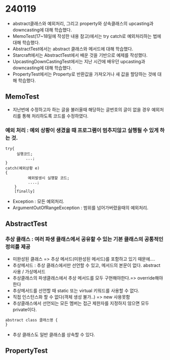 # 240119
* abstract클래스와 예외처리, 그리고 property와 상속클래스의 upcasting과 downcasting에 대해 학습했다.
* MemoTest(17~18일에 작성한 내용 참고)에서는 try catch로 예외처리하는 법에 대해 학습했다.
* AbstractTest에서는 abstract 클래스와 메서드에 대해 학습했다.
* Starcraft에서는 AbstractTest에서 배운 것을 기반으로 예제를 작성했다.
* UpcastingDownCastingTest에서는 지난 시간에 배우던 upcasting과 downcasting에 대해 학습했다.
* PropertyTest에서는 Property로 반환값을 가져오거나 새 값을 할당하는 것에 대해 학습했다.

## MemoTest
* 지난번에 수정하고자 하는 글을 불러올때 해당하는 글번호의 글이 없을 경우 예외처리를 통해 처리하도록 코드를 수정하였다.
### 예외 처리 : 예외 상황이 생겼을 때 프로그램이 멈추지않고 실행될 수 있게 하는 것.
```
try{
     실행코드;
         ...;
}
catch(예외상황 e)
{
          예외발생시 실행할 코드;
          ....;
	}
	[finally]
```
* Exception : 모든 예외처리.
* ArgumentOutOfRangeException : 범위를 넘어가버렸을때의 예외처리.

## AbstractTest
### 추상 클래스 : 여러 파생 클래스에서 공유할 수 있는 기본 클래스의 공통적인 정의를 제공
* 미완성된 클래스 => 추상 메서드(미완성된 메서드)를 포함하고 있기 때문에....
* 추상메서드 : 추상 클래스에서만 선언할 수 있고, 메서드의 본문이 없다. abstract 사용 / 가상메서드
* 추상클래스의 파생클래스에서 추상 메서드를 모두 구현해야한다.=> override해야한다
* 추상메서드를 선언할 때 static 또는 virtual 키워드를 사용할 수 없다.
* 직접 인스턴스화 할 수 없다(객체 생성 불가..) => new 사용못함
* 추상클래스에서 선언되는 모든 멤버는 접근 제한자를 지정하지 않으면 모두 private이다.
```
abstract class 클래스명 {
}
```
* 추상 클래스도 일반 클래스를 상속할 수 있다.

## PropertyTest
